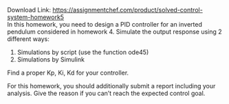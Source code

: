 Download Link: https://assignmentchef.com/product/solved-control-system-homework5
<br>
In this homework, you need to design a PID controller for an inverted pendulum considered in homework 4. Simulate the output response using 2 different ways:

<ol>

 <li>Simulations by script (use the function ode45)</li>

 <li>Simulations by Simulink</li>

</ol>

Find a proper Kp, Ki, Kd for your controller.

For this homework, you should additionally submit a report including your analysis. Give the reason if you can’t reach the expected control goal.


